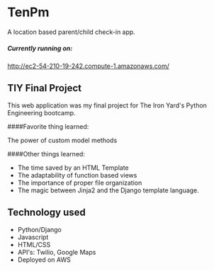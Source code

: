 # TenPm

A location based parent/child check-in app. 

##### Currently running on:

http://ec2-54-210-19-242.compute-1.amazonaws.com/


## TIY Final Project

This web application was my final project for The Iron Yard's Python Engineering bootcamp. 

####Favorite thing learned:

The power of custom model methods

####Other things learned:

* The time saved by an HTML Template
* The adaptability of function based views
* The importance of proper file organization
* The magic between Jinja2 and the Django template language.


## Technology used
* Python/Django
* Javascript
* HTML/CSS
* API's: Twilio, Google Maps
* Deployed on AWS
